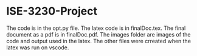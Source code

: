 # ISE-3230-Project

The code is in the opt.py file. 
The latex code is in finalDoc.tex.
The final document as a pdf is in finalDoc.pdf.
The images folder are images of the code and output used in the latex.
The other files were crreated when the latex was run on vscode.
